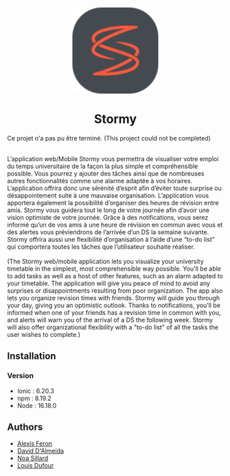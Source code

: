 <br />
<div align="center">
    <img src="./Application/src/assets/logo.svg" alt="Logo" width="200" height="200">
</div>

<h1 align="center">Stormy</h1>

<div>Ce projet n'a pas pu être terminé. (This project could not be completed)</div><br/>

<p>
L’application web/Mobile Stormy vous permettra de visualiser votre emploi du temps universitaire de la façon la plus simple et compréhensible possible. Vous pourrez y ajouter des tâches ainsi que de nombreuses autres fonctionnalités comme une alarme adaptée à vos horaires. L’application offrira donc une sérénité d’esprit afin d’éviter toute surprise ou désappointement suite à une mauvaise organisation. L’application vous apportera également la possibilité d’organiser des heures de révision entre amis. Stormy vous guidera tout le long de votre journée afin d’avoir une vision optimiste de votre journée. Grâce à des notifications, vous serez informé qu’un de vos amis à une heure de révision en commun avec vous et des alertes vous préviendrons de l’arrivée d’un DS la semaine suivante. Stormy offrira aussi une flexibilité d’organisation à l’aide d’une “to-do list” qui comportera toutes les tâches que l’utilisateur souhaite réaliser. <br/><br/>(The Stormy web/mobile application lets you visualize your university timetable in the simplest, most comprehensible way possible. You'll be able to add tasks as well as a host of other features, such as an alarm adapted to your timetable. The application will give you peace of mind to avoid any surprises or disappointments resulting from poor organization. The app also lets you organize revision times with friends. Stormy will guide you through your day, giving you an optimistic outlook. Thanks to notifications, you'll be informed when one of your friends has a revision time in common with you, and alerts will warn you of the arrival of a DS the following week. Stormy will also offer organizational flexibility with a "to-do list" of all the tasks the user wishes to complete.)
</p>
  
## Installation
### Version
- Ionic : 6.20.3
- npm : 8.19.2
- Node : 16.18.0

## Authors
* [Alexis Feron](https://github.com/alexis-feron)
* [David D'Almeida](https://github.com/TheD57)
* [Noa Sillard](https://github.com/NoaSlld)
* [Louis Dufour](https://github.com/LouisDuf)
